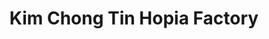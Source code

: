 ---
title: "Kim Chong Tin Hopia Factory"
url: /manila/kim-chong-tin-hopia-factory/
shop: Bäckerei
---
